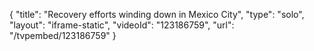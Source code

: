 {
    "title": "Recovery efforts winding down in Mexico City",
    "type": "solo",
    "layout": "iframe-static",
    "videoId": "123186759",
    "url": "\/tvpembed\/123186759"
}